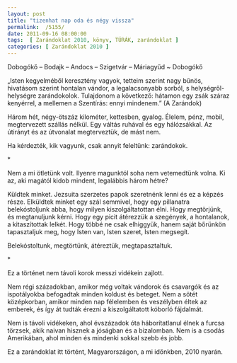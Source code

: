 ```yaml
---
layout: post
title: "tizenhat nap oda és négy vissza"
permalink:  /5155/ 
date: 2011-09-16 08:00:00
tags:  [ Zarándoklat 2010, könyv, TÚRÁK, zarándoklat ] 
categories: [ Zarándoklat 2010 ] 
---
```

Dobogókő – Bodajk – Andocs – Szigetvár – Máriagyűd ~ Dobogókő



<!--break-->

„Isten kegyelméből keresztény vagyok, tetteim szerint nagy bűnös, hivatásom szerint hontalan vándor, a legalacsonyabb sorból, s helységről-helységre zarándokolok. Tulajdonom a következő: hátamon egy zsák száraz kenyérrel, a mellemen a Szentírás: ennyi mindenem.” (A Zarándok)

Három hét, négy-ötszáz kilométer, kettesben, gyalog. Élelem, pénz, mobil, megtervezett szállás nélkül. Egy váltás ruhával és egy hálózsákkal. Az útirányt és az útvonalat megterveztük, de mást nem.

Ha kérdezték, kik vagyunk, csak annyit feleltünk: zarándokok.

<p >*</p>Nem a mi ötletünk volt. Ilyenre magunktól soha nem vetemedtünk volna. Ki az, aki magától kidob mindent, legalábbis három hétre?

Küldtek minket. Jezsuita szerzetes papok szeretnénk lenni és ez a képzés része. Elküldtek minket egy szál semmivel, hogy egy pillanatra belekóstoljunk abba, hogy milyen kiszolgáltatottan élni. Hogy megtörjünk, és megtanuljunk kérni. Hogy egy picit átérezzük a szegények, a hontalanok, a kitaszítottak lelkét. Hogy többé ne csak elhiggyük, hanem saját bőrünkön tapasztaljuk meg, hogy Isten van, Isten szeret, Isten megsegít.

Belekóstoltunk, megtörtünk, átéreztük, megtapasztaltuk.

<p >*</p>Ez a történet nem távoli korok messzi vidékein zajlott.

Nem régi századokban, amikor még voltak vándorok és csavargók és az ispotályokba befogadtak minden koldust és beteget. Nem a sötét középkorban, amikor minden nap félelemben és veszélyben éltek az emberek, és így át tudták érezni a kiszolgáltatott kóborló fájdalmát.

Nem is távoli vidékeken, ahol évszázadok óta háborítatlanul élnek a furcsa törzsek, akik naivan hisznek a jóságban és a bizalomban. Nem is a csodás Amerikában, ahol minden és mindenki sokkal szebb és jobb.

Ez a zarándoklat itt történt, Magyarországon, a mi időnkben, 2010 nyarán.

